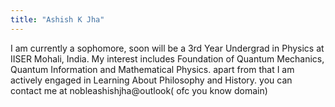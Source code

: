 ```yaml
---
title: "Ashish K Jha"
---
```


I am currently a sophomore, soon will be a 3rd Year Undergrad in Physics at IISER Mohali, India. My interest includes Foundation of Quantum Mechanics, Quantum Information and Mathematical Physics. apart from that I am actively engaged in Learning About Philosophy and History. you can contact me at nobleashishjha@outlook( ofc you know domain)

